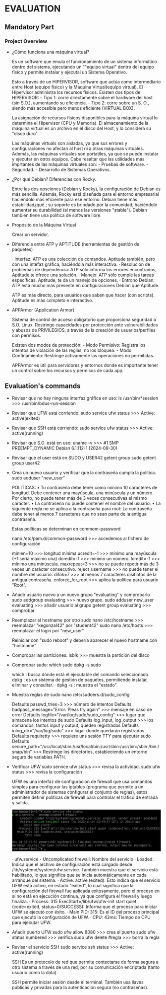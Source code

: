 # EVALUATION

## Mandatory Part

### Project Overview

- ¿Cómo funciona una máquina virtual?

  Es un software que emula el funcionamiento de un sistema informático dentro del sistema, ejecutando un ""equipo virtual" dentro del equipo físico y permite instalar y ejecutal un Sistema Operativo.

  Esto a través de un HIPERVISOR, software que actúa como intermediario entre Host (equipo físico) y la Máquina Virtual(equipo virtual). El Hipervisor administra los recursos físicos.
  Existen dos tipos de HIPERVISOR: - Tipo 1: corre directamente sobre el hardware del host (sin S.O.), aumentando su eficiencia. - Tipo 2: corre sobre un S. O., siendo más accesible pero menos eficiente (VIRTUAL BOX).

  La asignación de recursos físicos disponibles para la máquina virtual lo determina el Hipervisor (CPU y Memoria). El almacenamiento de la máquina virtual es un archivo en el disco del Host, y lo considera su "disco duro".

  Las máquinas virtuals son aisladas, ya que sus errores y configuraciones no afectan al host ni a otras máquinas virtuales. Además, las máquinas virtuales son portatiles, ya que se puede instalar y ejecutar en otros equipos. Cabe resaltar que las utilidades más imprtantes de las máquinas virtuales son: - Pruebas de software. - Seguridad. - Desarrollo de Sistemas Operativos.

- ¿Por qué Debian? Diferencias con Rocky.

  Entre las dos opsciones (Debian y Rocky), la configuración de Debian es más sencilla. Además, Rocky está diseñada para el entorno empresarial haciéndolo más eficiente para ese entorno.
  Debian tiene más estabilidad¿qué ; su soporte es brindado por la comunidad, haciéndolo aumentar su durabilidad (al menos las versiones "stable"). Debian también tiene una política de software libre.

- Propósito de la Máquina Virtual

  Crear un servidor.

- Diferencia entre ATP y APTITUDE (herramientas de gestión de paquetes)

  · Interfaz: ATP es una colección de comandos. Aptitude también, pero con una intefaz gráfica, haciéndola más interactiva.
  · Resolución de problemas de dependencia: ATP sólo informa los errores encontrados, Aptitude te ofrece una solución.
  · Manejo: ATP sólo cumple las tareas específicas. Aptitude, te da un manejo de opciones.
  · Entrono Debian: ATP está mucho más presente en configuraciones Debian que Aptitude.

  ATP es más directo, para usuarios que saben que hacer (con scripts). Aptitude es más completo e interactivo.

- APPArmor (Application Armor)

  Sistema de control de acceso obligatorio que proporciona seguridad a S.O. Linux. Restringe capacidades por protección ante vulnerabilidades y abusos de PRIVILEGIOS, a través de la creación de usuarios/perfiles con permisos.

  Existen dos modos de protección: - Modo Permisivo: Registra los intentos de violación de las reglas, no los bloquea. - Modo Confinamiento: Restringe activamente las operaciones no permitidas.

  APPArmor es útil para servidores y entornos donde es importante tener un control sobre los recursos y permisos de cada app.

## Evaluation's commands

- Revisar que no hay ninguna interfaz gráfica en uso:
  ls /usr/bin/\*session >>> /usr/bin/bdus-run-session

- Revisar que UFW está corriendo:
  sudo service ufw status >>> Active: active(exited)

- Revisar que SSH está corriendo:
  sudo service ufw status >>> Active: active(running)

- Revisar qué S.O. está en uso:
  uname -v >>> #1 SMP PREEMPT_DYNAMIC Debian 6.1.112-1 (2024-09-30)

- Revisar que el user está en SUDO y USER42
  getent group sudo
  getent group user42

- Crea un nuevo usuario y verificar que la contraseña cumpla la política.
  sudo adduser "new_user"

  POLITICAS:
  • Tu contraseña debe tener como mínimo 10 caracteres de longitud. Debe contener una mayúscula, una minúscula y un número. Por cierto, no puede tener más de 3 veces consecutivas el mismo carácter.
  • La contraseña no puede contener el nombre del usuario.
  • La siguiente regla no se aplica a la contraseña para root: La contraseña debe tener al menos 7 caracteres que no sean parte de la antigua contraseña.

  Estas políticas se determinan en commom-password

  nano /etc/pam.d/common-password >>> accedemos al fichero de configuración

  minlen=10 >>> longitud mínima
  ucredit=-1 >>> mínimo una mayúscula (+1 sería máximo una)
  dcredit=-1 >>> mínimo un número.
  lcredit=-1 >>> mínimo una minúscula.
  maxrepeat=3 >>> no se puede repetir más de 3 veces un carácter consecutivo.
  reject_username >>> no puede tener el nombre del usuario.
  difok=7 >>> al menos 7 caracteres disitintos de la antigua contraseña.
  enforce_for_root >>> aplica la política para usuario "Root".

- Añadir usuario nuevo a un nuevo grupo "evaluating" y comprobarlo
  sudo addgroup evaluating >>> nuevo grupo.
  sudo adduser new_user evaluating >>> añadir usuario al grupo
  getent group evaluating >>> comprobar

- Reemplazar el hostname por otro
  sudo nano /etc/hostname >>> reemplazar "kegonzal42" por "student42"
  sudo nano /etc/hosts >>> reemplazar el login por "new_user"

  Reiniciar con "sudo reboot" y debería aparecer el nuevo hostname con "hostname"

- Comprobar las particiones:
  lsblk >>> muestra la partición del disco

- Comprobar sudo:
  which sudo
  dpkg -s sudo

  which : busca dónde está el ejecutable del comando seleccionado.
  dpkg : es un sistema de gestión de paquetes, permitiendo instalar, eliminar y consultar.
  · dpkg -s : muestra el "estado".

- Muestra reglas de sudo
  nano /etc/sudoers.d/sudo_config

  Defaults passwd_tries=3 >>> número de intentos
  Defaults badpass_message="Error: Pleas try again" >>> mensaje en caso de error
  Defaults logfile="/var/log/sudo/sudo_config" >>> lugar que almacena los intentos de sudo
  Defaults log_input, log_output >>> los comandos, tantos input y output, queden registrados
  Defaults iolog_dir="/var/log/sudo" >>> lugar donde quedarán registrados.
  Defaults requiretty >>> requiere uns sesión TTY para ejecutar sudo
  Defaults secure_path="/usr/local/sbin:/usr/local/bin:/usr/sbin:/usr/bin:/sbin:/bin:/snap/bin" >>> Restringe los directorios, estableciendo un entorno seguro de variables PATH.

- Verificar UFW
  sudo service ufw status >>> revisa la actividad.
  sudo ufw status >>> revisa la configuración

  UFW es una interfaz de configuración de firewall que usa comandos simples para configurar las iptables (programa que permite a un administrador de sistemas configurar el conjunto de reglas), estos permiten definir políticas de firewall para controlar el trafico de entrada y salida.

  ![alt text](image.png)

  · ufw.service - Uncomplicated firewall: Nombre del servicio
  · Loaded: Indica que el archivo de configuración está cargado desde /lib/systemd/system/ufw.service. También muestra que el servicio está habilitado, lo que significa que se inicia automáticamente en cada arranque del sistema.
  · Active: active (exited): Esto indica que el servicio UFW está activo, en estado "exited", lo cual significa que la configuración del firewall fue aplicada exitosamente, pero el proceso en sí no está en ejecución continua, ya que configura el firewall y luego finaliza.
  · Process: 315 ExecStart=/lib/ufw/ufw-init start quiet (code=exited, status=0/SUCCESS): Informa que el proceso para iniciar UFW se ejecutó con éxito.
  · Main PID: 315: Es el ID del proceso principal que ejecutó la configuración de UFW.
  · CPU: 43ms: Tiempo de CPU para ejecutar UFW.

- Añadir puerto UFW
  sudo ufw allow 8080 >>> crea el puerto
  sudo ufw status numbered >>> verifica
  sudo ufw delete #regla >>> borra la regla

- Revisar el servicio SSH
  sudo service ssh status >>> Active: active(running)

  SSH Es un protocolo de red que permite contectarse de forma segura a otro sistema a través de una red, por su comunicación encriptada (tanto usuario como la data).

  SSH permite iniciar sesión desde el terminal. También usa llaves públicas y privadas para la autenticación segura (no contraseñas).

